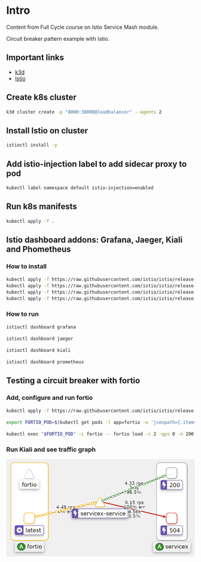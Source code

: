 # Intro

Content from Full Cycle course on Istio Service Mash module.

Circuit breaker pattern example with Istio.

## Important links

- [k3d](https://k3d.io/)
- [Istio](https://istio.io/)

## Create k8s cluster

```sh
k3d cluster create -p "8000:30000@loadbalancer" --agents 2
```

## Install Istio on cluster

```sh
istioctl install -y
```

## Add istio-injection label to add sidecar proxy to pod

```sh
kubectl label namespace default istio-injection=enabled
```

## Run k8s manifests

```sh
kubectl apply -f .
```

## Istio dashboard addons: Grafana, Jaeger, Kiali and Phometheus

### How to install

```sh
kubectl apply -f https://raw.githubusercontent.com/istio/istio/release-1.18/samples/addons/kiali.yaml && \
kubectl apply -f https://raw.githubusercontent.com/istio/istio/release-1.18/samples/addons/grafana.yaml && \
kubectl apply -f https://raw.githubusercontent.com/istio/istio/release-1.18/samples/addons/jaeger.yaml && \
kubectl apply -f https://raw.githubusercontent.com/istio/istio/release-1.18/samples/addons/prometheus.yaml
```

### How to run

```sh
istioctl dashboard grafana
```

```sh
istioctl dashboard jaeger
```

```sh
istioctl dashboard kiali
```

```sh
istioctl dashboard prometheus
```

## Testing a circuit breaker with fortio

### Add, configure and run fortio

```sh
kubectl apply -f https://raw.githubusercontent.com/istio/istio/release-1.18/samples/httpbin/sample-client/fortio-deploy.yaml
```

```sh
export FORTIO_POD=$(kubectl get pods -l app=fortio -o 'jsonpath={.items[0].metadata.name}')
```

```sh
kubectl exec "$FORTIO_POD" -c fortio -- fortio load -c 2 -qps 0 -n 200 -loglevel Warning <http://servicex-service>
```

### Run Kiali and see traffic graph

![Alt text](docs/image.png)
